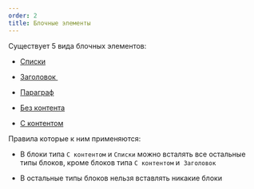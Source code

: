 ```yaml
---
order: 2
title: Блочные элементы
---
```


Существует 5 вида блочных элементов:

-  [Списки](./../../../../upcoming-release/wysiwyg/concept/blocks/lists.md)

-  [Заголовок ](./../../../../upcoming-release/wysiwyg/concept/blocks/new_article_0.md)

-  [Параграф](./../../../../upcoming-release/wysiwyg/concept/blocks/new_article_1.md)

-  [Без контента](./../../../../upcoming-release/wysiwyg/concept/blocks/no-content/_index.md)

-  [С контентом](./../../../../upcoming-release/wysiwyg/concept/blocks/with-content/_index.md)

Правила которые к ним применяются:

-  В блоки типа `С контентом` и `Списки` можно всталять все остальные типы блоков, кроме блоков типа `С контентом` и  `Заголовок`

-  В остальные типы блоков нельзя вставлять никакие блоки